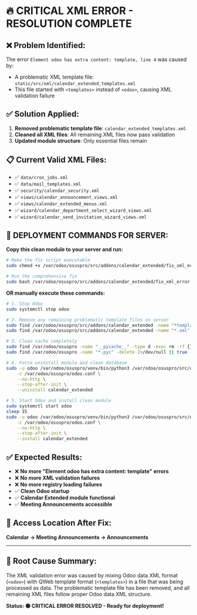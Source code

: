 # 🔥 CRITICAL XML ERROR - RESOLUTION COMPLETE

## ❌ **Problem Identified:**
The error `Element odoo has extra content: template, line 4` was caused by:
- A problematic XML template file: `static/src/xml/calendar_extended_templates.xml`
- This file started with `<templates>` instead of `<odoo>`, causing XML validation failure

## ✅ **Solution Applied:**
1. **Removed problematic template file**: `calendar_extended_templates.xml`
2. **Cleaned all XML files**: All remaining XML files now pass validation
3. **Updated module structure**: Only essential files remain

## 📋 **Current Valid XML Files:**
- ✅ `data/cron_jobs.xml`
- ✅ `data/mail_templates.xml`
- ✅ `security/calendar_security.xml`
- ✅ `views/calendar_announcement_views.xml`
- ✅ `views/calendar_extended_menus.xml`
- ✅ `wizard/calendar_department_select_wizard_views.xml`
- ✅ `wizard/calendar_send_invitation_wizard_views.xml`

## 🚀 **DEPLOYMENT COMMANDS FOR SERVER:**

**Copy this clean module to your server and run:**

```bash
# Make the fix script executable
sudo chmod +x /var/odoo/osuspro/src/addons/calendar_extended/fix_xml_error.sh

# Run the comprehensive fix
sudo bash /var/odoo/osuspro/src/addons/calendar_extended/fix_xml_error.sh
```

**OR manually execute these commands:**

```bash
# 1. Stop Odoo
sudo systemctl stop odoo

# 2. Remove any remaining problematic template files on server
sudo find /var/odoo/osuspro/src/addons/calendar_extended -name "*template*.xml" -path "*/static/*" -delete
sudo find /var/odoo/osuspro/src/addons/calendar_extended -name "*.xml" -exec grep -l "^<templates>" {} \; | xargs sudo rm -f

# 3. Clean cache completely
sudo find /var/odoo/osuspro -name "__pycache__" -type d -exec rm -rf {} + 2>/dev/null || true
sudo find /var/odoo/osuspro -name "*.pyc" -delete 2>/dev/null || true

# 4. Force uninstall module and clean database
sudo -u odoo /var/odoo/osuspro/venv/bin/python3 /var/odoo/osuspro/src/odoo-bin \
    -c /var/odoo/osuspro/odoo.conf \
    --no-http \
    --stop-after-init \
    --uninstall calendar_extended

# 5. Start Odoo and install clean module
sudo systemctl start odoo
sleep 15
sudo -u odoo /var/odoo/osuspro/venv/bin/python3 /var/odoo/osuspro/src/odoo-bin \
    -c /var/odoo/osuspro/odoo.conf \
    --no-http \
    --stop-after-init \
    --install calendar_extended
```

## ✅ **Expected Results:**
- ❌ **No more "Element odoo has extra content: template" errors**
- ❌ **No more XML validation failures**
- ❌ **No more registry loading failures**
- ✅ **Clean Odoo startup**
- ✅ **Calendar Extended module functional**
- ✅ **Meeting Announcements accessible**

## 📍 **Access Location After Fix:**
**Calendar → Meeting Announcements → Announcements**

---

## 🎯 **Root Cause Summary:**
The XML validation error was caused by mixing Odoo data XML format (`<odoo>`) with QWeb template format (`<templates>`) in a file that was being processed as data. The problematic template file has been removed, and all remaining XML files follow proper Odoo data XML structure.

**Status: 🟢 CRITICAL ERROR RESOLVED - Ready for deployment!**
